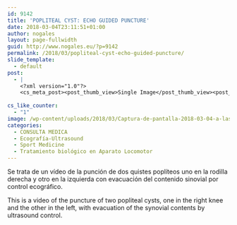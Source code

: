```yaml
---
id: 9142
title: 'POPLITEAL CYST: ECHO GUIDED PUNCTURE'
date: 2018-03-04T23:11:51+01:00
author: nogales
layout: page-fullwidth
guid: http://www.nogales.eu/?p=9142
permalink: /2018/03/popliteal-cyst-echo-guided-puncture/
slide_template:
  - default
post:
  - |
    <?xml version="1.0"?>
    <cs_meta_post><post_thumb_view>Single Image</post_thumb_view><post_featured_image_as_thumbnail/><post_thumb_audio/><post_thumb_video/><post_thumb_slider/><post_thumb_slider_type/><inside_post_thumb_view>Single Image</inside_post_thumb_view><inside_post_featured_image_as_thumbnail/><inside_post_thumb_audio/><inside_post_thumb_video/><inside_post_thumb_slider/><inside_post_thumb_slider_type/><post_social_sharing>on</post_social_sharing><post_author_info_show>on</post_author_info_show><post_tags_show>on</post_tags_show><post_attachment_show>on</post_attachment_show><page_title/><page_sub_title/><page_subheader_color/><page_subheader_font_color/><header_banner_style>default_header</header_banner_style><header_banner_image/><header_banner_flex_slider>blog</header_banner_flex_slider><custom_slider_id/><sidebar_layout><cs_layout/></sidebar_layout></cs_meta_post>
    
cs_like_counter:
  - "1"
image: /wp-content/uploads/2018/03/Captura-de-pantalla-2018-03-04-a-las-22.19.18.png
categories:
  - CONSULTA MEDICA
  - Ecografía-Ultrasound
  - Sport Medicine
  - Tratamiento biológico en Aparato Locomotor
---
```

Se trata de un vídeo de la punción de dos quistes poplíteos uno en la rodilla derecha y otro en la izquierda con evacuación del contenido sinovial por control ecográfico.

This is a video of the puncture of two popliteal cysts, one in the right knee and the other in the left, with evacuation of the synovial contents by ultrasound control.